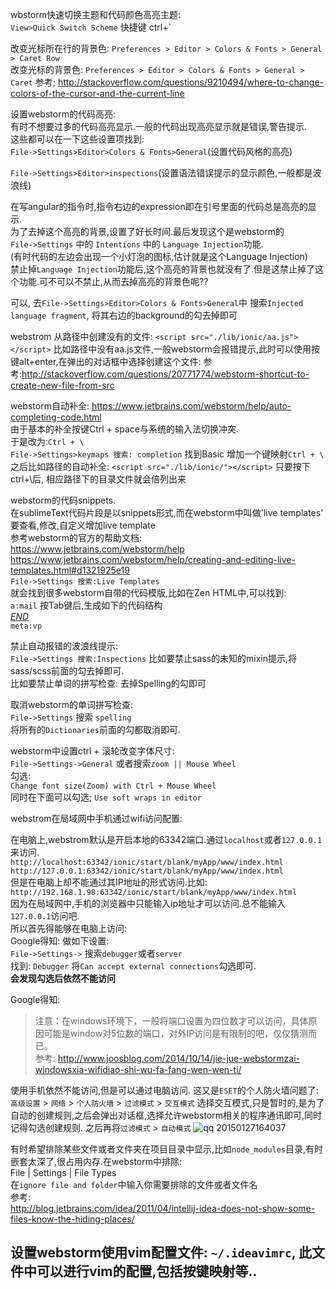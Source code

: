 wbstorm快速切换主题和代码颜色高亮主题:   
`View>Quick Switch Scheme` 快捷键 ctrl+`

改变光标所在行的背景色: 
`Preferences > Editor > Colors & Fonts > General > Caret Row`      
改变光标的背景色:
`Preferences > Editor > Colors & Fonts > General > Caret`
参考; http://stackoverflow.com/questions/9210494/where-to-change-colors-of-the-cursor-and-the-current-line

设置webstorm的代码高亮:   
有时不想要过多的代码高亮显示.一般的代码出现高亮显示就是错误,警告提示.  
这些都可以在一下这些设置项找到:  
`File->Settings>Editor>Colors & Fonts>General`(设置代码风格的高亮)

`File->Settings>Editor>inspections`(设置语法错误提示的显示颜色,一般都是波浪线)

在写angular的指令时,指令右边的expression即在引号里面的代码总是高亮的显示.  
为了去掉这个高亮的背景,设置了好长时间.最后发现这个是webstorm的   
`File->Settings` 中的 `Intentions` 中的 `Language Injection`功能.    
(有时代码的左边会出现一个小灯泡的图标,估计就是这个Language Injection)  
禁止掉`Language Injection`功能后,这个高亮的背景也就没有了.但是这禁止掉了这个功能.可不可以不禁止,从而去掉高亮的背景色呢??     
 
可以, 去`File->Settings>Editor>Colors & Fonts>General`中 搜索`Injected language fragment`,
将其右边的background的勾去掉即可    


webstrom 从路径中创建没有的文件:
`<script src="./lib/ionic/aa.js"></script>`
比如路径中没有aa.js文件,一般webstorm会报错提示,此时可以使用按键alt+enter,在弹出的对话框中选择创建这个文件:
参考:http://stackoverflow.com/questions/20771774/webstorm-shortcut-to-create-new-file-from-src     


webstorm自动补全:
https://www.jetbrains.com/webstorm/help/auto-completing-code.html     
由于基本的补全按键Ctrl + space与系统的输入法切换冲突.      
于是改为:`Ctrl + \`      
`File->Settings>keymaps 搜索: completion`
找到Basic 增加一个键映射`Ctrl + \`
之后比如路径的自动补全: `<script src="./lib/ionic/"></script>` 只要按下ctrl+\后,
相应路径下的目录文件就会倍列出来

webstorm的代码snippets.   
在sublimeText代码片段是以snippets形式,而在webstorm中叫做'live templates'    
要查看,修改,自定义增加live template   
参考webstorm的官方的帮助文档:      
https://www.jetbrains.com/webstorm/help     
https://www.jetbrains.com/webstorm/help/creating-and-editing-live-templates.html#d1321925e19    
`File->Settings 搜索:Live Templates`      
就会找到很多webstorm自带的代码模版,比如在Zen HTML中,可以找到:      
`a:mail` 按Tab键后,生成如下的代码结构       
<a href="mailto:$VAR0$">$END$</a>    
`meta:vp`     
<meta name="viewport" content="width=device-width, user-scalable=no, initial-scale=1.0, maximum-scale=1.0, minimum-scale=1.0"/>     

禁止自动报错的波浪线提示:    
`File->Settings 搜索:Inspections`
比如要禁止sass的未知的mixin提示,将sass/scss前面的勾去掉即可.     
比如要禁止单词的拼写检查: 去掉Spelling的勾即可     

取消webstorm的单词拼写检查:       
`File->Settings` 搜索 `spelling`       
将所有的`Dictionaries`前面的勾都取消即可.     

webstorm中设置ctrl + 滚轮改变字体尺寸:     
`File->Settings->General` 或者搜索`zoom || Mouse Wheel`    
勾选:   
`Change font size(Zoom) with Ctrl + Mouse Wheel`   
同时在下面可以勾选;
`Use soft wraps in editor`     


webstrom在局域网中手机通过wifi访问配置:

在电脑上,webstrom默认是开启本地的63342端口.通过`localhost`或者`127.0.0.1`来访问.   
`http://localhost:63342/ionic/start/blank/myApp/www/index.html`
`http://127.0.0.1:63342/ionic/start/blank/myApp/www/index.html`    
但是在电脑上却不能通过其IP地址的形式访问.比如:    
`http://192.168.1.98:63342/ionic/start/blank/myApp/www/index.html`     
因为在局域网中,手机的浏览器中只能输入ip地址才可以访问.总不能输入`127.0.0.1`访问吧.    
所以首先得能够在电脑上访问:    
Google得知: 做如下设置:      
`File->Settings->` 搜索`debugger`或者`server`    
找到: `Debugger`  将`Can accept external connections`勾选即可.   
**会发现勾选后依然不能访问**     

Google得知:
>注意：在windows环境下，一般将端口设置为四位数才可以访问，具体原因可能是window对5位数的端口，对外IP访问是有限制的吧，仅仅猜测而已。  
参考: 
http://www.joosblog.com/2014/10/14/jie-jue-webstormzai-windowsxia-wifidiao-shi-wu-fa-fang-wen-wen-ti/

使用手机依然不能访问,但是可以通过电脑访问.
这又是`ESET`的个人防火墙问题了:
`高级设置` > `网络` > `个人防火墙` > `过滤模式` > `交互模式`
选择交互模式,只是暂时的,是为了自动的创建规则,之后会弹出对话框,选择允许webstorm相关的程序通讯即可,同时记得勾选创建规则.
之后再将`过滤模式` > `自动模式`
![qq 20150127164037](https://cloud.githubusercontent.com/assets/2446601/5915723/071176aa-a644-11e4-9185-344c66c9403b.png)


有时希望排除某些文件或者文件夹在项目目录中显示,比如`node_modules`目录,有时嵌套太深了,很占用内存.在webstorm中排除:    
File | Settings | File Types   
在`ignore file and folder`中输入你需要排除的文件或者文件名     
参考:     
http://blog.jetbrains.com/idea/2011/04/intellij-idea-does-not-show-some-files-know-the-hiding-places/    

## 设置webstorm使用vim配置文件: `~/.ideavimrc`, 此文件中可以进行vim的配置,包括按键映射等..











